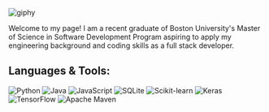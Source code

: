 ![giphy](https://user-images.githubusercontent.com/87158392/183985549-fb0cec10-ac97-4d44-b182-f2b93cede51a.gif)

<p>Welcome to my page! I am a recent graduate of Boston University's Master of Science in Software Development Program aspiring to apply my engineering background and coding skills as a full stack developer.</p>

<h2>Languages & Tools:</h2>

![Python](https://img.shields.io/badge/-Python-yellow?logo=python&style=plastic)
![Java](https://img.shields.io/badge/Java-orange?logo=java&style=plastic)
![JavaScript](https://img.shields.io/badge/JavaScript-323330?logo=javascript&style=plastic)
![SQLite](https://img.shields.io/badge/SQLite-07405E?logo=sqlite&style=plastic)
![Scikit-learn](https://img.shields.io/badge/scikit-learn-F7931E?logo=scikit-learn&style=plastic)
![Keras](https://img.shields.io/badge/Keras-D00000?logo=keras&style=plastic)
![TensorFlow](https://img.shields.io/badge/TensorFlow-FF6F00?logo=tensorflow&style=plastic)
![Apache Maven](https://img.shields.io/badge/apache_maven-C71A36?logo=apachemaven&style=plastic)

